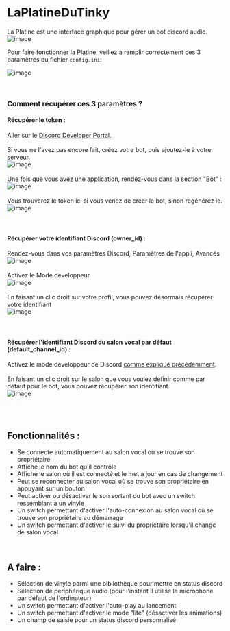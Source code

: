 # LaPlatineDuTinky
La Platine est une interface graphique pour gérer un bot discord audio.
<br>
![image](https://user-images.githubusercontent.com/104074343/229389670-79b27c2a-a928-4bb4-8860-964a1d6d789e.png)

Pour faire fonctionner la Platine, veillez à remplir correctement ces 3 paramètres du fichier `config.ini`:

![image](https://user-images.githubusercontent.com/104074343/229365946-7413daaa-fd8c-442b-b357-4d050fa824ce.png)

<br>

### Comment récupérer ces 3 paramètres ?
#### Récupérer le token :
Aller sur le [Discord Developer Portal](https://discord.com/developers/applications).
<br><br>
Si vous ne l'avez pas encore fait, créez votre bot, puis ajoutez-le à votre serveur.
<br>
![image](https://user-images.githubusercontent.com/104074343/229367018-174341d9-3f80-44f3-bb5b-155eb05a2db6.png)
<br><br>
Une fois que vous avez une application, rendez-vous dans la section "Bot" :
<br>![image](https://user-images.githubusercontent.com/104074343/229367203-5de91a14-6c7c-4129-bb53-ca2c0afa2c5e.png)
<br><br>
Vous trouverez le token ici si vous venez de créer le bot, sinon regénérez le.
<br> ![image](https://user-images.githubusercontent.com/104074343/229367299-2882cc93-9fed-44a1-96cd-fce0497e3f75.png)
<br><br><br>
#### Récupérer votre identifiant Discord (owner_id) :
Rendez-vous dans vos paramètres Discord, Paramètres de l'appli, Avancés
<br>![image](https://user-images.githubusercontent.com/104074343/229367458-c4a70877-0880-42cb-a72c-4517a6b2d220.png)
<br><br>
Activez le Mode développeur
<br>![image](https://user-images.githubusercontent.com/104074343/229367528-fc1ed3f6-fad3-44b3-8c7b-eb8825be0854.png)
<br><br>
En faisant un clic droit sur votre profil, vous pouvez désormais récupérer votre identifiant
<br>![image](https://user-images.githubusercontent.com/104074343/229367677-beeff0fd-a641-41f6-98d4-db8798cd7e98.png)
<br><br><br>
#### Récupérer l'identifiant Discord du salon vocal par défaut (default_channel_id) :
Activez le mode développeur de Discord [comme expliqué précédemment](#r%C3%A9cup%C3%A9rer-votre-identifiant-discord-owner_id-).
<br><br>
En faisant un clic droit sur le salon que vous voulez définir comme par défaut pour le bot, vous pouvez récupérer son identifiant.
<br>![image](https://user-images.githubusercontent.com/104074343/229368068-f622ca37-8d96-414f-83da-2a87f7e5563c.png)




<br><br>
## Fonctionnalités :
- Se connecte automatiquement au salon vocal où se trouve son propriétaire
- Affiche le nom du bot qu'il contrôle
- Affiche le salon où il est connecté et le met à jour en cas de changement
- Peut se reconnecter au salon vocal où se trouve son propriétaire en appuyant sur un bouton
- Peut activer ou désactiver le son sortant du bot avec un switch ressemblant à un vinyle
- Un switch permettant d'activer l'auto-connexion au salon vocal où se trouve son propriétaire au démarrage
- Un switch permettant d'activer le suivi du propriétaire lorsqu'il change de salon vocal

<br>

## A faire :
- Sélection de vinyle parmi une bibliothèque pour mettre en status discord
- Sélection de périphérique audio (pour l'instant il utilise le microphone par défaut de l'ordinateur)
- Un switch permettant d'activer l'auto-play au lancement
- Un switch permettant d'activer le mode "lite" (désactiver les animations)
- Un champ de saisie pour un status discord personnalisé
